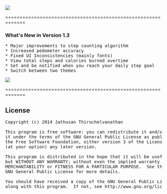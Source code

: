 <img src="http://i.imgur.com/GbmttlK.png"/>

=============================================================

### What's New in Version 1.3
<pre>
* Major improvements to step counting algorithm
* Increased pedometer accuracy
* Fixed UI Inconsistencies (mainly fonts)
* View total steps and calories burned overtime
* Set and be notified when you reach your daily step goal
* Switch between two themes
</pre>

<a href="http://pblweb.com/appstore/5313c2f943d9606d1d0000ef" title="Pedometer on the Pebble appstore">
  <img src="http://pblweb.com/badge/5313c2f943d9606d1d0000ef/orange/medium" />
</a>

=============================================================

## License
<pre>
Copyright (c) 2014 Jathusan Thiruchelvanathan

This program is free software: you can redistribute it and/or modify
it under the terms of the GNU General Public License as published by
the Free Software Foundation, either version 3 of the License, or
(at your option) any later version.

This program is distributed in the hope that it will be useful,
but WITHOUT ANY WARRANTY; without even the implied warranty of
MERCHANTABILITY or FITNESS FOR A PARTICULAR PURPOSE.  See the
GNU General Public License for more details.

You should have received a copy of the GNU General Public License
along with this program.  If not, see http://www.gnu.org/licenses/.
</pre>

